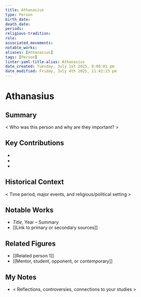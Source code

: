 ```yaml
---
title: Athanasius
type: Person
birth_date: 
death_date: 
periods: 
religious-tradition: 
role: 
associated_movements: 
notable_works: 
aliases: [Athanasius]
tags: [Person]
linter-yaml-title-alias: Athanasius
date_created: Tuesday, July 1st 2025, 8:08:01 pm
date_modified: Friday, July 4th 2025, 11:42:23 pm
---
```


# Athanasius

## Summary
< Who was this person and why are they important? >

## Key Contributions
- 
- 
- 

## Historical Context
< Time period, major events, and religious/political setting >

## Notable Works
- *Title*, Year – Summary
- [[Link to primary or secondary sources]]


## Related Figures
- [[Related person 1]]
- [[Mentor, student, opponent, or contemporary]]

## My Notes
- < Reflections, controversies, connections to your studies >
